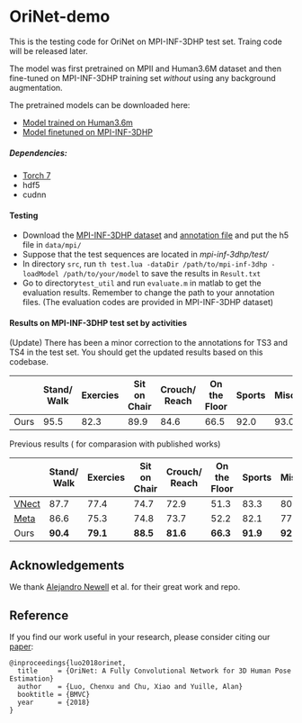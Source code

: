 # OriNet-demo
This is the testing code for OriNet on MPI-INF-3DHP test set. Traing code will be released later.

The model was first pretrained on MPII and Human3.6M dataset and then fine-tuned on MPI-INF-3DHP training set *without* using any background augmentation.

The pretrained models can be downloaded here:
* [Model trained on Human3.6m](https://drive.google.com/file/d/1G7Q0wBOy24l0u63wXJeiTR97weWtHCre/view?usp=sharing)
* [Model finetuned on MPI-INF-3DHP](https://drive.google.com/file/d/1Uv47Zj1q3s9y6GY38FVCZUGumexRbRNa/view?usp=sharing)

##### Dependencies:
* [Torch 7](http://torch.ch/docs/getting-started.html#_)
* hdf5
* cudnn

#### Testing
- Download the [MPI-INF-3DHP dataset](http://gvv.mpi-inf.mpg.de/3dhp-dataset/) and [annotation file](https://drive.google.com/file/d/1Rfk7spNNDiwM7xlRV2TZwB1yWrFzpo8i/view?usp=sharing) and put the h5 file in `data/mpi/`
- Suppose that the test sequences are located in *mpi-inf-3dhp/test/*
- In directory `src`, run `th test.lua -dataDir /path/to/mpi-inf-3dhp -loadModel /path/to/your/model` to save the results in `Result.txt`
- Go to directory`test_util` and run `evaluate.m` in matlab to get the evaluation results. Remember to change the path to your annotation files. (The evaluation codes are provided in MPI-INF-3DHP dataset)

#### Results on MPI-INF-3DHP test set by activities
(Update) There has been a minor correction to the annotations for TS3 and TS4 in the test set. You should get the updated results based on this codebase.

|      | Stand/ Walk | Exercies | Sit on  Chair | Crouch/ Reach | On the  Floor | Sports | Misc. | All PCK | All AUC | MPJPE(mm)
|------|-----------|-------|-------------|-------------|-------------|--------|-------|---------|---------| -----
| Ours |      95.5    |   82.3   |     89.9   |     84.6    |     66.5     |  92.0  |  93.0 |  84.3 |   47.5  | 84.5 

Previous results ( for comparasion with published works)

|      | Stand/ Walk | Exercies | Sit on  Chair | Crouch/ Reach | On the  Floor | Sports | Misc. | All PCK | All AUC | MPJPE(mm)
|------|-----------|-------|-------------|-------------|-------------|--------|-------|---------|---------|-------
| [VNect](http://gvv.mpi-inf.mpg.de/projects/VNect/) |     87.7    |   77.4   |      74.7     |      72.9     |      51.3     |  83.3  |  80.1 |   76.7  |   40.4  | 124.7 
| [Meta](http://gvv.mpi-inf.mpg.de/3dhp-dataset/) |     86.6    |   75.3   |      74.8     |      73.7     |      52.2     |  82.1  |  77.5 |   75.7  |   39.3  | 117.6
| Ours |       **90.4**    |   **79.1**   |     **88.5**    |      **81.6**     |      **66.3**     |  **91.9**  |  **92.2** |   **81.8**  |   **45.2**  | **89.4**

## Acknowledgements
We thank [Alejandro Newell](https://github.com/umich-vl/pose-hg-train) et al. for their great work and repo.

## Reference
If you find our work useful in your research, please consider citing our [paper](https://arxiv.org/abs/1811.04989):
```
@inproceedings{luo2018orinet,
  title     = {OriNet: A Fully Convolutional Network for 3D Human Pose Estimation}
  author    = {Luo, Chenxu and Chu, Xiao and Yuille, Alan}
  booktitle = {BMVC}
  year      = {2018}
}
```
